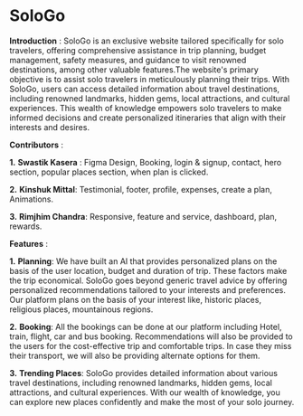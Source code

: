 # SoloGo
**Introduction** : 
SoloGo is an exclusive website tailored specifically for solo travelers, offering comprehensive assistance in trip planning, budget management, safety measures, and guidance to visit renowned destinations, among other valuable features.The website's primary objective is to assist solo travelers in meticulously planning their trips. With SoloGo, users can access detailed information about travel destinations, including renowned landmarks, hidden gems, local attractions, and cultural experiences. This wealth of knowledge empowers solo travelers to make informed decisions and create personalized itineraries that align with their interests and desires.

**Contributors** : 

**1.** **Swastik Kasera** : Figma Design, Booking, login & signup, contact, hero section, popular places section, when plan is clicked.

**2.** **Kinshuk Mittal**: Testimonial, footer, profile, expenses, create a plan, Animations.

**3.** **Rimjhim Chandra**: Responsive, feature and service, dashboard, plan, rewards.

**Features** :

**1.** **Planning**: We have built an AI that provides personalized plans on the basis of the user location, budget and duration of trip. These factors make the trip economical. SoloGo goes beyond generic travel advice by offering personalized recommendations tailored to your interests and preferences. Our platform plans on the basis of your interest like, historic places, religious places, mountainous regions.

**2.** **Booking**: All the bookings can be done at our platform including Hotel, train, flight, car and bus booking. Recommendations will also be provided to the users for the cost-effective trip and comfortable trips. In case they miss their transport, we will also be providing alternate options for them.

**3.** **Trending Places**: SoloGo provides detailed information about various travel destinations, including renowned landmarks, hidden gems, local attractions, and cultural experiences. With our wealth of knowledge, you can explore new places confidently and make the most of your solo journey.
